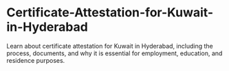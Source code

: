 # Certificate-Attestation-for-Kuwait-in-Hyderabad
Learn about certificate attestation for Kuwait in Hyderabad, including the process, documents, and why it is essential for employment, education, and residence purposes.
